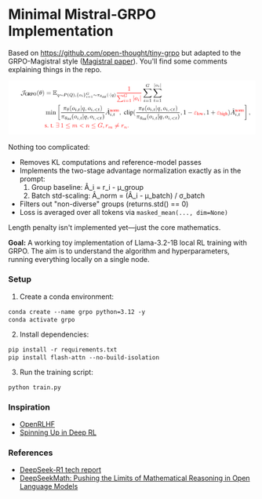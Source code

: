# Minimal Mistral-GRPO Implementation

Based on https://github.com/open-thought/tiny-grpo but adapted to the GRPO-Magistral style ([Magistral paper](https://mistral.ai/static/research/magistral.pdf)). You'll find some comments explaining things in the repo.

![Magistral](assets/magistral_grpo.png)

Nothing too complicated:

- Removes KL computations and reference-model passes
- Implements the two-stage advantage normalization exactly as in the prompt:
    1) Group baseline:     Â_i = r_i - μ_group
    2) Batch std-scaling:  Â_norm = (Â_i - μ_batch) / σ_batch
- Filters out "non-diverse" groups (returns.std() == 0)
- Loss is averaged over all tokens via `masked_mean(..., dim=None)`

Length penalty isn't implemented yet—just the core mathematics.

**Goal:** A working toy implementation of Llama-3.2-1B local RL training with GRPO. The aim is to understand the algorithm and hyperparameters, running everything locally on a single node.

### Setup

1. Create a conda environment:

```
conda create --name grpo python=3.12 -y
conda activate grpo
```

2. Install dependencies:

```
pip install -r requirements.txt
pip install flash-attn --no-build-isolation
```

3. Run the training script:

```
python train.py
```

### Inspiration

- [OpenRLHF](https://github.com/OpenRLHF/OpenRLHF)
- [Spinning Up in Deep RL](https://spinningup.openai.com/en/latest/)

### References

- [DeepSeek-R1 tech report](https://github.com/deepseek-ai/DeepSeek-R1/blob/main/DeepSeek_R1.pdf)
- [DeepSeekMath: Pushing the Limits of Mathematical Reasoning in Open Language Models](https://arxiv.org/abs/2402.03300)
